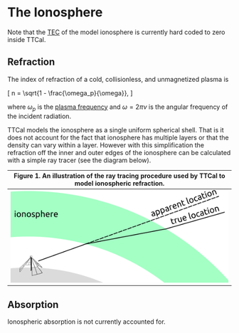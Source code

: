 # The Ionosphere

Note that the [TEC](https://en.wikipedia.org/wiki/Total_electron_content) of the
model ionosphere is currently hard coded to zero inside TTCal.

## Refraction

The index of refraction of a cold, collisionless, and unmagnetized plasma is

\[
    n = \sqrt{1 - \frac{\omega_p}{\omega}},
\]

where $\omega_p$ is the
[plasma frequency](https://farside.ph.utexas.edu/teaching/plasma/lectures1/node6.html)
and $\omega = 2\pi\nu$ is the angular frequency of the incident radiation.

TTCal models the ionosphere as a single uniform spherical shell. That is it does not
account for the fact that ionosphere has multiple layers or that the density can
vary within a layer. However with this simplification the refraction off the inner and
outer edges of the ionosphere can be calculated with a simple ray tracer (see the
diagram below).

| Figure 1. An illustration of the ray tracing procedure used by TTCal to model ionospheric refraction. |
|-----------------------------------------------------------|
| ![Ray tracing through the ionosphere](img/ionosphere.png) |

## Absorption

Ionospheric absorption is not currently accounted for.


